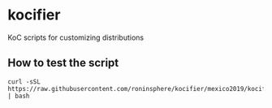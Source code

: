 # kocifier
KoC scripts for customizing distributions

## How to test the script

```
curl -sSL https://raw.githubusercontent.com/roninsphere/kocifier/mexico2019/kocify.sh | bash
```
